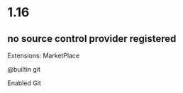 # 1.16

## no source control provider registered

Extensions: MarketPlace

@builtin git

Enabled Git

